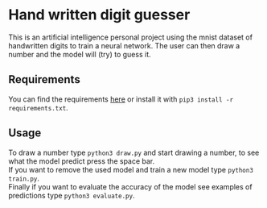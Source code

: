 # Hand written digit guesser
This is an artificial intelligence personal project using the mnist dataset of handwritten digits to train a neural network. The user can then draw a number and the model will (try) to guess it.
## Requirements
You can find the requirements [here](requirements.txt) or install it with `pip3 install -r requirements.txt`.
## Usage
To draw a number type `python3 draw.py` and start drawing a number, to see what the model predict press the space bar.\
If you want to remove the used model and train a new model type `python3 train.py`.\
Finally if you want to evaluate the accuracy of the model see examples of predictions type `python3 evaluate.py`.
